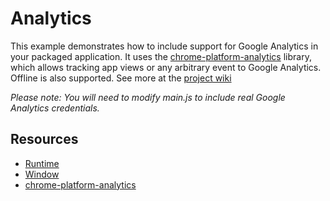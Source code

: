 # Analytics

This example demonstrates how to include support for Google Analytics in your
packaged application. It uses the 
[chrome-platform-analytics](https://github.com/GoogleChrome/chrome-platform-analytics) library,
which allows tracking app views or any arbitrary event to Google Analytics.
Offline is also supported. See more at the [project wiki](https://github.com/GoogleChrome/chrome-platform-analytics/wiki)

*Please note: You will need to modify main.js to include real Google Analytics credentials.*

## Resources

* [Runtime](http://developer.chrome.com/trunk/apps/app.runtime.html)
* [Window](http://developer.chrome.com/trunk/apps/app.window.html)
* [chrome-platform-analytics](https://github.com/GoogleChrome/chrome-platform-analytics/wiki)

